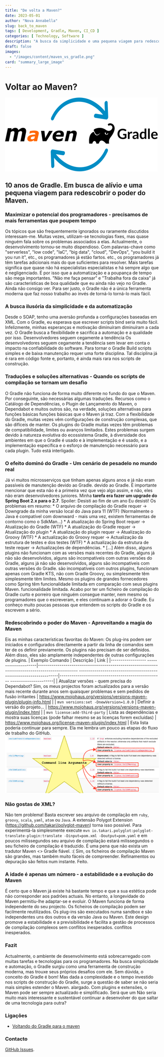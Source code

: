 ```yaml
---
title: "De volta a Maven?"
date: 2023-05-01
author: "Nova Annabella"
slug: back_to_maven
tags: [ Development, Gradle, Maven, CI_CD ]
categories: [ Technology, Software ]
description: "A busca da simplicidade e uma pequena viagem para redescobrir o poder do Maven"
draft: false
images:
  - "/images/content/maven_vs_gradle.png"
card: "summary_large_image"
---
```




# Voltar ao Maven?

[![maven_vs_gradle](/images/content/maven_vs_gradle.png)](https://phauer.com/2018/moving-back-from-gradle-to-maven/)

## 10 anos de Gradle. Em busca de alívio e uma pequena viagem para redescobrir o poder do Maven.



### Maximizar o potencial dos programadores - precisamos de mais ferramentas que poupem tempo

Os tópicos que são frequentemente ignorados ou raramente discutidos interessam-me. Muitas vezes, utilizam-se tecnologias
fixes, mas quase ninguém fala sobre os problemas associados a elas. Actualmente, o desenvolvimento tornou-se muito
dispendioso. Com palavras-chave como "serverless", "low code", "IaC", "big data", "cloud", "DevOps", "you build it you
run it", etc., os programadores já estão fartos. etc., os programadores já têm tarefas adicionais mais do que
suficientes para resolver. Mais tarefas significa que quase não há especialistas especialistas e há sempre algo que é
negligenciado. É por isso que a automatização e a poupança de tempo são mega importantes. "Não me faça pensar" e
"Trabalha fora da caixa" já são características de boa qualidade que eu ainda não vejo no Gradle. Ainda não consigo ver.
Para ser justo, o Gradle não é a única ferramenta moderna que faz nosso trabalho ao invés de torná-lo torná-lo mais
fácil.

### A busca ilusória da simplicidade e da automatização

Desde o SOAP, tenho uma aversão profunda a configurações baseadas em XML. Com o Gradle, eu esperava que escrever scripts
bind seria muito fácil. Infelizmente, minhas esperanças e motivação diminuíram diminuíram a cada vez. O Gradle busca a
flexibilidade e sacrifica a automação e a qualidade por isso. Desenvolvedores seguem cegamente a tendência Os
desenvolvedores seguem cegamente a tendência sem levar em conta o impacto na confiabilidade do software. Para tornar o
Gradle Build scripts simples e de baixa manutenção requer uma forte disciplina. Tal disciplina já é rara em código fonte
e, portanto, é ainda mais rara nos scripts de construção.

### Traduções e soluções alternativas - Quando os scripts de compilação se tornam um desafio

O Gradle não funciona de forma muito diferente no fundo do que o Maven. Por conseguinte, são necessárias algumas
traduções. Recursos como o Catálogo de Dependências, o Plugin de Lançamento do Maven, o Dependabot e muitos outros são,
na verdade, soluções alternativas para funções básicas funções básicas que o Maven já traz. Com a flexibilidade do
Gradle, muitas vezes vêm configurações de construção complexas, que são difíceis de manter. Os plugins do Gradle muitas
vezes têm problemas de compatibilidade, limites ou avanços limitados. Estes problemas surgem devido à natureza evolutiva
do ecossistema Gradle, à diversidade dos ambientes em que o Gradle é usado e à implementação e é usado, e a
implementação específica e o esforço de manutenção necessário para cada plugin. Tudo está interligado.

### O efeito dominó do Gradle - Um cenário de pesadelo no mundo real

Já vi muitos microsserviços que tinham apenas alguns anos e já não eram passíveis de manutenção devido ao Gradle. devido
ao Gradle. É importante mencionar que esta não é a primeira vez que vejo algo assim, e não, eles não eram
desenvolvedores juniores. Minha **tarefa era fazer um upgrade do Spring Boot 2.x para o 2.7**. Spoiler: Desisti ao fim
de um ano Eu desisti! Os problemas em resumo: * O arquivo de compilação do Gradle requer -> Downgrade da minha versão
local do Java para 11 (WTF) (Normalmente o Java é  compatível com downward - mais uma vez, existem ferramentas de
contorno como o SdkMan...) * A atualização do Spring Boot requer -> Atualização do Gradle (WTF) * A atualização do
Gradle requer -> Atualização do plugin * A atualização do plugin requer -> Atualização do Groovy (WTF) * A actualização
do Groovy requer -> Actualização da estrutura de testes e dos testes (WTF) * A actualização da estrutura de teste requer
-> Actualizações de dependências. * \[...]  Além disso, alguns plugins não funcionam com as versões mais recentes do
Gradle, alguns já não são desenvolvidos, alguns são incompatíveis com outras versões do Gradle, alguns já não são
desenvolvidos, alguns são incompatíveis com outras versões do Gradle.  são incompatíveis com outros plugins, funcionam
apenas com Gradle KTS, não com Gradle Groovy, ou simplesmente têm  simplesmente têm limites. Mesmo os plugins de
grandes fornecedores como Spring têm funcionalidade limitada em comparação com seus plugins Maven.  funcionalidade
limitada. Acabo por ter um ficheiro de compilação do Gradle curto e porreiro que ninguém consegue manter,  nem mesmo os
programadores que o escreveram, e eles continuam a adorar o Gradle. Eu conheço muito poucas pessoas que  entendem os
scripts do Gradle e os escrevem a sério.

### Redescobrindo o poder do Maven - Aproveitando a magia do Maven

Eis as minhas características favoritas do Maven: Os plug-ins podem ser iniciados e configurados directamente a partir
da linha de comandos sem ter de os definir previamente. Os plugins não precisam de ser definidos. Além disso, eles são
amplamente independentes de outras configurações de plugins. | Exemplo Comando | Descrição | Link | |------------------
---------------------|--------------------------------------------------------------------------------------------------
-------------------------------------------------------------------|----------------------------------------------------
----------------------| | Atualizar versões - quem precisa do Dependabot? Sim, os meus projectos foram actualizados para
a versão mais recente durante anos sem quaisquer problemas e sem pedidos de fusão irritantes |
https://www.mojohaus.org/versions/versions-maven-plugin/plugin-info.html | | `mvn versions:set -DnewVersion=1.0.0` |
Definir a versão do projeto...
| https://www.mojohaus.org/versions/versions-maven-plugin/index.html | | `mvn license:add-third-party` | Lista as
dependências e mostra suas licenças (pode falhar mesmo se as licenças forem excluídas) |
https://www.mojohaus.org/license-maven-plugin/index.html | Esta lista poderia continuar para sempre. Ela me lembra um
pouco as etapas do fluxo de trabalho do GitHub.
![maven_plugin_command_line_args](/images/content/maven_plugin_command_line_args.png)

### Não gostas de XML?

Não tem problema! Basta escrever seu arquivo de compilação em `ruby`, `groovy`, `scala`, `yaml`, `atom` ou `Java`. A
extensão Polygot Extension (https://github.com/takari/polyglot-maven) torna isso possível. Para experimentá-la
simplesmente execute `mvn io.takari.polyglot:polyglot-translate-plugin:translate -Dinput=pom.xml -Doutput=pom.yaml` e em
poucos milissegundos seu arquivo de compilação estará milissegundos o seu ficheiro de compilação é traduzido. É uma pena
que não exista um tradutor Maven <> Gradle fiável. :( Sim, os ficheiros de compilação Maven são grandes, mas também
muito fáceis de compreender. Refinamentos ou depuração são feitos num instante. Feito.

### A idade é apenas um número - a estabilidade e a evolução do Maven

É certo que o Maven já existe há bastante tempo e que a sua estética pode não corresponder aos padrões actuais. No
entanto, a longevidade do Maven permitiu-lhe adaptar-se e evoluir. O Maven funciona de forma independente do seu
projecto. Os ficheiros de compilação podem ser facilmente reutilizados. Os plug-ins são executados numa sandbox e são
independentes uns dos outros e da versão Java ou Maven. Este design promove a estabilidade e a previsibilidade e
facilita a gestão de processos de compilação complexos sem conflitos inesperados. conflitos inesperados.

### Fazit

Actualmente, o ambiente de desenvolvimento está sobrecarregado com muitas tarefas e tecnologias para os programadores.
Na busca simplicidade e automação, o Gradle surgiu como uma ferramenta de construção moderna, mas trouxe seus próprios
desafios com ele. Sem dúvida, o conceito do Gradle é bom! Mas dada a complexidade e o tempo investido nos scripts de
construção do Gradle, surge a questão de saber se não seria mais simples estender o Maven. alargado. Com plugins e
extensões, o Maven pode ser sempre actualizado e simplificado. Será que um Não seria muito mais interessante e
sustentável continuar a desenvolver do que saltar de uma tecnologia para outra?

### Ligações

* [Voltando do Gradle para o maven](https://phauer.com/2018/moving-back-from-gradle-to-maven/)

### Contacto

[GitHub Issues](https://github.com/NovaAnnabella/the_unspoken/issues/new/choose).
